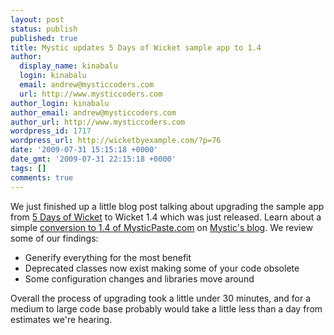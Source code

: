 ```yaml
---
layout: post
status: publish
published: true
title: Mystic updates 5 Days of Wicket sample app to 1.4
author:
  display_name: kinabalu
  login: kinabalu
  email: andrew@mysticcoders.com
  url: http://www.mysticcoders.com
author_login: kinabalu
author_email: andrew@mysticcoders.com
author_url: http://www.mysticcoders.com
wordpress_id: 1717
wordpress_url: http://wicketbyexample.com/?p=76
date: '2009-07-31 15:15:18 +0000'
date_gmt: '2009-07-31 22:15:18 +0000'
tags: []
comments: true
---
```

We just finished up a little blog post talking about upgrading the sample app from <a href="http://www.mysticcoders.com/blog/2009/03/09/5-days-of-wicket/">5 Days of Wicket</a> to Wicket 1.4 which was just released.  Learn about a simple <a href="http://www.mysticcoders.com/blog/2009/07/31/after-the-5-days-of-wicket-upgrading-to-wicket-14/">conversion to 1.4 of MysticPaste.com</a> on <a href="http://www.mysticcoders.com/blog">Mystic's blog</a>.  We review some of our findings:

<ul>
<li>Generify everything for the most benefit</li>
<li>Deprecated classes now exist making some of your code obsolete</li>
<li>Some configuration changes and libraries move around</li>
</ul>
Overall the process of upgrading took a little under 30 minutes, and for a medium to large code base probably would take a little less than a day from estimates we're hearing.


